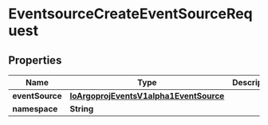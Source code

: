 

# EventsourceCreateEventSourceRequest

## Properties

Name | Type | Description | Notes
------------ | ------------- | ------------- | -------------
**eventSource** | [**IoArgoprojEventsV1alpha1EventSource**](IoArgoprojEventsV1alpha1EventSource.md) |  |  [optional]
**namespace** | **String** |  |  [optional]



